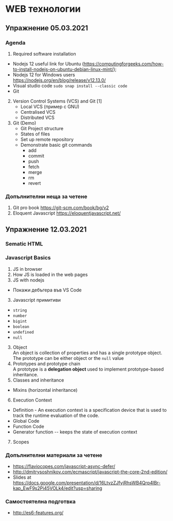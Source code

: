 # WEB технологии

## Упражнение 05.03.2021 

### Agenda

1. Required software installation
  * Nodejs 12 useful link for Ubuntu (https://computingforgeeks.com/how-to-install-nodejs-on-ubuntu-debian-linux-mint/);
  * Nodejs 12 for Windows users https://nodejs.org/en/blog/release/v12.13.0/ 
  * Visual studio code `sudo snap install --classic code`
  * Git
2. Version Control Systems (VCS) and Git [1]
    * Local VCS (пример с GNU)
    * Centralised VCS
    * Distributed VCS
3. Git (Demo)
    * Git Project structure
    * States of files
    * Set up remote repository
    * Demonstrate basic git commands
      * add
      * commit
      * push
      * fetch
      * merge
      * rm
      * revert

### Допълнителни неща за четене
1. Git pro book https://git-scm.com/book/bg/v2
2. Eloquent Javascript https://eloquentjavascript.net/


## Упражнение 12.03.2021
### Sematic HTML
### Javascript Basics
  1. JS in browser
  2. How JS is loaded in the web pages
  2. JS with nodejs
  * Покажи дебъгера във VS Code
  3. Javascript примитиви 
  * `string`
  * `number`
  * `bigint`
  * `boolean`
  * `undefined`
  * `null`
  3. Object <br> An object is collection of properties and has a single prototype object. The prototype can be either object or the `null` value
  4. Prototypes and prototype chain <br> A prototype is a <b> delegation object </b> used to implement prototype-based inheritance.
  5. Classes and inheritance
  * Mixins (horizontal inheritance)
  6. Execution Context
  * Definition -  An execution context is a specification device that is used to track the runtime evaluation of the code.
  * Global Code
  * Function Code
  * Generator function -- keeps the state of execution context
  7. Scopes

### Допълнителни материали за четене
* https://flaviocopes.com/javascript-async-defer/
* http://dmitrysoshnikov.com/ecmascript/javascript-the-core-2nd-edition/
* Slides at https://docs.google.com/presentation/d/16LtvzZJfyjRhsWB4Qrp4lBr-kap_EwF9s2Pi45VOLk4/edit?usp=sharing

### Самостоятелна подготвка
* http://es6-features.org/